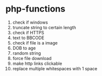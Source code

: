 php-functions
=============
1) check if windows
2) truncate string to certain length
2) check if HTTPS
3) text to BBCODE
4) check if file is a image
5) DOB to age
6) random string
7) force file download
8) make http links clickable
9) replace multiple whitespaces with 1 space
